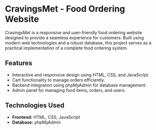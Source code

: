 # CravingsMet - Food Ordering Website

CravingsMet is a responsive and user-friendly food ordering website designed to provide a seamless experience for customers. Built using modern web technologies and a robust database, this project serves as a practical implementation of a complete food ordering system.

## Features
- Interactive and responsive design using HTML, CSS, and JavaScript.
- Cart functionality to manage orders efficiently.
- Backend integration using phpMyAdmin for database management.
- Admin panel for managing food items, orders, and users.

## Technologies Used
- **Frontend:** HTML, CSS, JavaScript
- **Database:** phpMyAdmin

